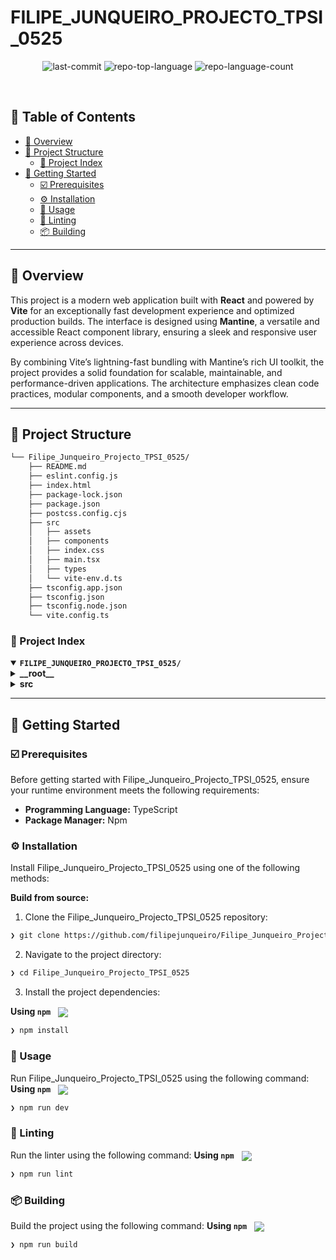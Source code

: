 <div align="left" style="position: relative;">
  <h1>FILIPE_JUNQUEIRO_PROJECTO_TPSI_0525</h1>
  <p align="center">
    <img src="https://img.shields.io/github/last-commit/filipejunqueiro/Filipe_Junqueiro_Projecto_TPSI_0525?style=default&logo=git&logoColor=white&color=0080ff" alt="last-commit">
    <img src="https://img.shields.io/github/languages/top/filipejunqueiro/Filipe_Junqueiro_Projecto_TPSI_0525?style=default&color=0080ff" alt="repo-top-language">
    <img src="https://img.shields.io/github/languages/count/filipejunqueiro/Filipe_Junqueiro_Projecto_TPSI_0525?style=default&color=0080ff" alt="repo-language-count">
  </p>
</div>

<br clear="right">

## 🔗 Table of Contents

- [📍 Overview](#📍-overview)
- [📁 Project Structure](#📁-project-structure)
  - [📂 Project Index](#📂-project-index)
- [🚀 Getting Started](#🚀-getting-started)
  - [☑️ Prerequisites](#☑️-prerequisites)
  - [⚙️ Installation](#⚙️-installation)
  - [🤖 Usage](#🤖-usage)
  - [🧪 Linting](#🧪-linting)
  - [📦 Building](#📦-building)

---

## 📍 Overview

<p> This project is a modern web application built with <strong>React</strong> and powered by <strong>Vite</strong> for an exceptionally fast development experience and optimized production builds. The interface is designed using <strong>Mantine</strong>, a versatile and accessible React component library, ensuring a sleek and responsive user experience across devices.

By combining Vite’s lightning-fast bundling with Mantine’s rich UI toolkit, the project provides a solid foundation for scalable, maintainable, and performance-driven applications. The architecture emphasizes clean code practices, modular components, and a smooth developer workflow.

</p>

---

## 📁 Project Structure

```sh
└── Filipe_Junqueiro_Projecto_TPSI_0525/
    ├── README.md
    ├── eslint.config.js
    ├── index.html
    ├── package-lock.json
    ├── package.json
    ├── postcss.config.cjs
    ├── src
    │   ├── assets
    │   ├── components
    │   ├── index.css
    │   ├── main.tsx
    │   ├── types
    │   └── vite-env.d.ts
    ├── tsconfig.app.json
    ├── tsconfig.json
    ├── tsconfig.node.json
    └── vite.config.ts
```

### 📂 Project Index

<details open>
	<summary><b><code>FILIPE_JUNQUEIRO_PROJECTO_TPSI_0525/</code></b></summary>
	<details>
		<summary><b>__root__</b></summary>
		<blockquote>
			<table>
			<tr>
				<td><b><a href='https://github.com/filipejunqueiro/Filipe_Junqueiro_Projecto_TPSI_0525/blob/master/tsconfig.node.json'>tsconfig.node.json</a></b></td>
				<td></td>
			</tr>
			<tr>
				<td><b><a href='https://github.com/filipejunqueiro/Filipe_Junqueiro_Projecto_TPSI_0525/blob/master/package-lock.json'>package-lock.json</a></b></td>
				<td></td>
			</tr>
			<tr>
				<td><b><a href='https://github.com/filipejunqueiro/Filipe_Junqueiro_Projecto_TPSI_0525/blob/master/tsconfig.json'>tsconfig.json</a></b></td>
				<td></td>
			</tr>
			<tr>
				<td><b><a href='https://github.com/filipejunqueiro/Filipe_Junqueiro_Projecto_TPSI_0525/blob/master/tsconfig.app.json'>tsconfig.app.json</a></b></td>
				<td></td>
			</tr>
			<tr>
				<td><b><a href='https://github.com/filipejunqueiro/Filipe_Junqueiro_Projecto_TPSI_0525/blob/master/package.json'>package.json</a></b></td>
				<td></td>
			</tr>
			<tr>
				<td><b><a href='https://github.com/filipejunqueiro/Filipe_Junqueiro_Projecto_TPSI_0525/blob/master/vite.config.ts'>vite.config.ts</a></b></td>
				<td></td>
			</tr>
			<tr>
				<td><b><a href='https://github.com/filipejunqueiro/Filipe_Junqueiro_Projecto_TPSI_0525/blob/master/index.html'>index.html</a></b></td>
				<td></td>
			</tr>
			<tr>
				<td><b><a href='https://github.com/filipejunqueiro/Filipe_Junqueiro_Projecto_TPSI_0525/blob/master/postcss.config.cjs'>postcss.config.cjs</a></b></td>
				<td></td>
			</tr>
			<tr>
				<td><b><a href='https://github.com/filipejunqueiro/Filipe_Junqueiro_Projecto_TPSI_0525/blob/master/eslint.config.js'>eslint.config.js</a></b></td>
				<td></td>
			</tr>
			</table>
		</blockquote>
	</details>
	<details>
		<summary><b>src</b></summary>
		<blockquote>
			<table>
			<tr>
				<td><b><a href='https://github.com/filipejunqueiro/Filipe_Junqueiro_Projecto_TPSI_0525/blob/master/src/main.tsx'>main.tsx</a></b></td>
				<td></td>
			</tr>
			<tr>
				<td><b><a href='https://github.com/filipejunqueiro/Filipe_Junqueiro_Projecto_TPSI_0525/blob/master/src/index.css'>index.css</a></b></td>
				<td></td>
			</tr>
			<tr>
				<td><b><a href='https://github.com/filipejunqueiro/Filipe_Junqueiro_Projecto_TPSI_0525/blob/master/src/vite-env.d.ts'>vite-env.d.ts</a></b></td>
				<td></td>
			</tr>
			</table>
			<details>
				<summary><b>types</b></summary>
				<blockquote>
					<table>
					<tr>
						<td><b><a href='https://github.com/filipejunqueiro/Filipe_Junqueiro_Projecto_TPSI_0525/blob/master/src/types/HeaderProps.ts'>HeaderProps.ts</a></b></td>
						<td></td>
					</tr>
					<tr>
						<td><b><a href='https://github.com/filipejunqueiro/Filipe_Junqueiro_Projecto_TPSI_0525/blob/master/src/types/ProjectCardProps.ts'>ProjectCardProps.ts</a></b></td>
						<td></td>
					</tr>
					<tr>
						<td><b><a href='https://github.com/filipejunqueiro/Filipe_Junqueiro_Projecto_TPSI_0525/blob/master/src/types/Component.ts'>Component.ts</a></b></td>
						<td></td>
					</tr>
					</table>
				</blockquote>
			</details>
			<details>
				<summary><b>components</b></summary>
				<blockquote>
					<details>
						<summary><b>About</b></summary>
						<blockquote>
							<table>
							<tr>
								<td><b><a href='https://github.com/filipejunqueiro/Filipe_Junqueiro_Projecto_TPSI_0525/blob/master/src/components/About/About.module.css'>About.module.css</a></b></td>
								<td></td>
							</tr>
							<tr>
								<td><b><a href='https://github.com/filipejunqueiro/Filipe_Junqueiro_Projecto_TPSI_0525/blob/master/src/components/About/About.tsx'>About.tsx</a></b></td>
								<td></td>
							</tr>
							</table>
						</blockquote>
					</details>
					<details>
						<summary><b>Header</b></summary>
						<blockquote>
							<table>
							<tr>
								<td><b><a href='https://github.com/filipejunqueiro/Filipe_Junqueiro_Projecto_TPSI_0525/blob/master/src/components/Header/Header.module.css'>Header.module.css</a></b></td>
								<td></td>
							</tr>
							<tr>
								<td><b><a href='https://github.com/filipejunqueiro/Filipe_Junqueiro_Projecto_TPSI_0525/blob/master/src/components/Header/Header.tsx'>Header.tsx</a></b></td>
								<td></td>
							</tr>
							</table>
						</blockquote>
					</details>
					<details>
						<summary><b>App</b></summary>
						<blockquote>
							<table>
							<tr>
								<td><b><a href='https://github.com/filipejunqueiro/Filipe_Junqueiro_Projecto_TPSI_0525/blob/master/src/components/App/App.module.css'>App.module.css</a></b></td>
								<td></td>
							</tr>
							<tr>
								<td><b><a href='https://github.com/filipejunqueiro/Filipe_Junqueiro_Projecto_TPSI_0525/blob/master/src/components/App/App.tsx'>App.tsx</a></b></td>
								<td></td>
							</tr>
							</table>
						</blockquote>
					</details>
					<details>
						<summary><b>Footer</b></summary>
						<blockquote>
							<table>
							<tr>
								<td><b><a href='https://github.com/filipejunqueiro/Filipe_Junqueiro_Projecto_TPSI_0525/blob/master/src/components/Footer/Footer.tsx'>Footer.tsx</a></b></td>
								<td></td>
							</tr>
							<tr>
								<td><b><a href='https://github.com/filipejunqueiro/Filipe_Junqueiro_Projecto_TPSI_0525/blob/master/src/components/Footer/Footer.module.css'>Footer.module.css</a></b></td>
								<td></td>
							</tr>
							</table>
						</blockquote>
					</details>
					<details>
						<summary><b>Projects</b></summary>
						<blockquote>
							<table>
							<tr>
								<td><b><a href='https://github.com/filipejunqueiro/Filipe_Junqueiro_Projecto_TPSI_0525/blob/master/src/components/Projects/ProjectSlides.ts'>ProjectSlides.ts</a></b></td>
								<td></td>
							</tr>
							<tr>
								<td><b><a href='https://github.com/filipejunqueiro/Filipe_Junqueiro_Projecto_TPSI_0525/blob/master/src/components/Projects/Projects.module.css'>Projects.module.css</a></b></td>
								<td></td>
							</tr>
							<tr>
								<td><b><a href='https://github.com/filipejunqueiro/Filipe_Junqueiro_Projecto_TPSI_0525/blob/master/src/components/Projects/Projects.tsx'>Projects.tsx</a></b></td>
								<td></td>
							</tr>
							</table>
						</blockquote>
					</details>
				</blockquote>
			</details>
		</blockquote>
	</details>
</details>

---

## 🚀 Getting Started

### ☑️ Prerequisites

Before getting started with Filipe_Junqueiro_Projecto_TPSI_0525, ensure your runtime environment meets the following requirements:

- **Programming Language:** TypeScript
- **Package Manager:** Npm

### ⚙️ Installation

Install Filipe_Junqueiro_Projecto_TPSI_0525 using one of the following methods:

**Build from source:**

1. Clone the Filipe_Junqueiro_Projecto_TPSI_0525 repository:

```sh
❯ git clone https://github.com/filipejunqueiro/Filipe_Junqueiro_Projecto_TPSI_0525
```

2. Navigate to the project directory:

```sh
❯ cd Filipe_Junqueiro_Projecto_TPSI_0525
```

3. Install the project dependencies:

**Using `npm`** &nbsp; [<img align="center" src="https://img.shields.io/badge/npm-CB3837.svg?style={badge_style}&logo=npm&logoColor=white" />](https://www.npmjs.com/)

```sh
❯ npm install
```

### 🤖 Usage

Run Filipe_Junqueiro_Projecto_TPSI_0525 using the following command:
**Using `npm`** &nbsp; [<img align="center" src="https://img.shields.io/badge/npm-CB3837.svg?style={badge_style}&logo=npm&logoColor=white" />](https://www.npmjs.com/)

```sh
❯ npm run dev
```

### 🧪 Linting

Run the linter using the following command:
**Using `npm`** &nbsp; [<img align="center" src="https://img.shields.io/badge/npm-CB3837.svg?style={badge_style}&logo=npm&logoColor=white" />](https://www.npmjs.com/)

```sh
❯ npm run lint
```

### 📦 Building

Build the project using the following command:
**Using `npm`** &nbsp; [<img align="center" src="https://img.shields.io/badge/npm-CB3837.svg?style={badge_style}&logo=npm&logoColor=white" />](https://www.npmjs.com/)

```sh
❯ npm run build
```
